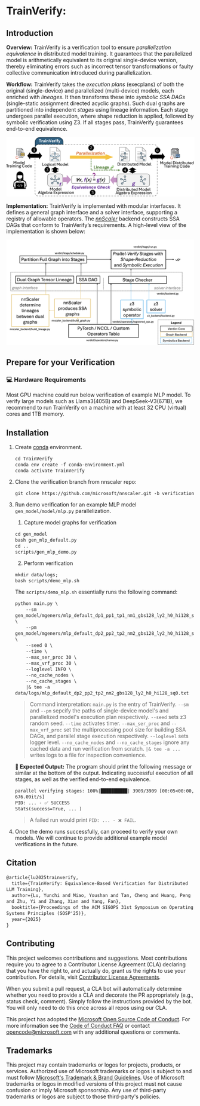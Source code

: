 # TrainVerify: 

## Introduction
**Overview:** TrainVerify is a verification tool to ensure *parallelization equivalence* in distributed model training. It guarantees that the parallelized model is arithmetically equivalent to its original single-device version, thereby eliminating errors such as incorrect tensor transformations or faulty collective communication introduced during parallelization.

**Workflow:** 
TrainVerify takes the *execution plans* (execplans) of both the original (single-device) and parallelized (multi-device) models, each enriched with *lineages*. It then transforms these into *symbolic SSA DAGs* (single-static assignment directed acyclic graphs). Such dual graphs are partitioned into independent *stages* using lineage information. Each stage undergoes parallel execution, where shape reduction is applied, followed by symbolic verification using Z3. If all stages pass, TrainVerify guarantees end-to-end equivalence.

![DesignOverview](docs/assets/design.png)

**Implementation:** 
TrainVerify is implemented with modular interfaces. It defines a general graph interface and a solver interface, supporting a registry of allowable operators. The [*nnScaler*](https://github.com/microsoft/nnscaler) backend constructs SSA DAGs that conform to TrainVerify’s requirements. A high-level view of the implementation is shown below:

![ImplOverview](docs/assets/impl.png)

## Prepare for your Verification

### 💻 Hardware Requirements
Most GPU machine could run below verification of example MLP model.
To verify large models such as Llama3(405B) and DeepSeek-V3(671B), we recommend to run TrainVerify on a machine with at least 32 CPU (virtual) cores and 1TB memory. 

## Installation
1. Create [conda](https://www.anaconda.com/download/success) environment.
    ```
    cd TrainVerify
    conda env create -f conda-environment.yml
    conda activate TrainVerify
    ```
2. Clone the verification branch from nnscaler repo:
   ```
   git clone https://github.com/microsoft/nnscaler.git -b verification
   ```
3. Run demo verification for an example MLP model `gen_model/model/mlp.py` parallelization.
   
    1) Capture model graphs for verification
    ```
    cd gen_model
    bash gen_mlp_default.py
    cd ..
    scripts/gen_mlp_demo.py
    ```
    2) Perform verification
    ```
    mkdir data/logs;
    bash scripts/demo_mlp.sh 
    ```
    The `scripts/demo_mlp.sh` essentially runs the following command:
    ```
    python main.py \
        --sm gen_model/mgeners/mlp_default_dp1_pp1_tp1_nm1_gbs128_ly2_h0_hi128_sq0.pkl \ 
        --pm gen_model/mgeners/mlp_default_dp2_pp2_tp2_nm2_gbs128_ly2_h0_hi128_sq0.pkl \
        --seed 0 \
        --time \
        --max_ser_proc 30 \
        --max_vrf_proc 30 \
        --loglevel INFO \
        --no_cache_nodes \
        --no_cache_stages \
        |& tee -a data/logs/mlp_default_dp2_pp2_tp2_nm2_gbs128_ly2_h0_hi128_sq0.txt
    ```
    > Command interpretation: `main.py` is the entry of TrainVerify. `--sm` and `--pm` sepcify the paths of single-device model's and parallelized model's execution plan respectively. `--seed` sets z3 random seed. `--time` activates timer. `--max_ser_proc` and `--max_vrf_proc` set the multiprocessing pool size for building SSA DAGs, and parallel stage execution respectively. `--loglevel` sets logger level. `--no_cache_nodes` and `--no_cache_stages` ignore any cached data and run verification from scratch. `|& tee -a ...` writes logs to a file for inspection convenience.
    
    **👀 Expected Output:** The program should print the following message or similar at the bottom of the output. Indicating successful execution of all stages, as well as the verified end-to-end equivalence.
    ```
    parallel verifying stages: 100%|██████████| 3909/3909 [00:05<00:00, 676.09it/s] 
    PID: ... - ✅ SUCCESS 
    Stats(success=True, ... )
    ```
    > A failed run would print `PID: ... - ❌ FAIL`.
4. Once the demo runs successfully, can proceed to verify your own models. We will continue to provide additional example model verifications in the future.

## Citation

```
@article{lu2025trainverify,
  title={TrainVerify: Equivalence-Based Verification for Distributed LLM Training},
  author={Lu, Yunchi and Miao, Youshan and Tan, Cheng and Huang, Peng and Zhu, Yi and Zhang, Xian and Yang, Fan},  
  booktitle={Proceedings of the ACM SIGOPS 31st Symposium on Operating Systems Principles (SOSP'25)},
  year={2025}
}
```

## Contributing

This project welcomes contributions and suggestions.  Most contributions require you to agree to a
Contributor License Agreement (CLA) declaring that you have the right to, and actually do, grant us
the rights to use your contribution. For details, visit [Contributor License Agreements](https://cla.opensource.microsoft.com).

When you submit a pull request, a CLA bot will automatically determine whether you need to provide
a CLA and decorate the PR appropriately (e.g., status check, comment). Simply follow the instructions
provided by the bot. You will only need to do this once across all repos using our CLA.

This project has adopted the [Microsoft Open Source Code of Conduct](https://opensource.microsoft.com/codeofconduct/).
For more information see the [Code of Conduct FAQ](https://opensource.microsoft.com/codeofconduct/faq/) or
contact [opencode@microsoft.com](mailto:opencode@microsoft.com) with any additional questions or comments.

## Trademarks

This project may contain trademarks or logos for projects, products, or services. Authorized use of Microsoft
trademarks or logos is subject to and must follow
[Microsoft's Trademark & Brand Guidelines](https://www.microsoft.com/legal/intellectualproperty/trademarks/usage/general).
Use of Microsoft trademarks or logos in modified versions of this project must not cause confusion or imply Microsoft sponsorship.
Any use of third-party trademarks or logos are subject to those third-party's policies.
